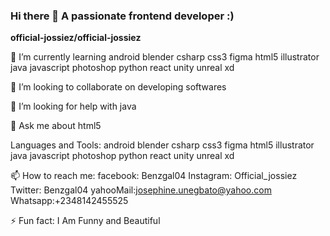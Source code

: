 ### Hi there 👋 A passionate frontend developer :)

**official-jossiez/official-jossiez**


 🌱 I’m currently learning 
 android blender csharp css3 figma html5 illustrator java javascript photoshop python react unity unreal xd
 
 👯 I’m looking to collaborate on developing softwares
 
 🤔 I’m looking for help with java
 
 💬 Ask me about html5
 
Languages and Tools:
android blender csharp css3 figma html5 illustrator java javascript photoshop python react unity unreal xd

 📫 How to reach me: 
 facebook: Benzgal04 
 Instagram: Official_jossiez 
 Twitter: Benzgal04 
 yahooMail:josephine.unegbato@yahoo.com 
 Whatsapp:+2348142455525
 
 ⚡ Fun fact: I Am Funny and Beautiful
